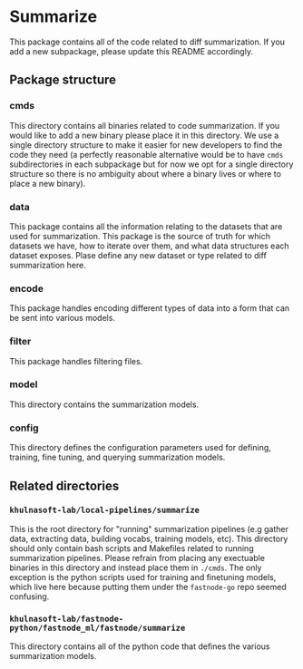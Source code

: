 # Summarize
This package contains all of the code related to diff summarization.
If you add a new subpackage, please update this README accordingly.

## Package structure

### cmds
This directory contains all binaries related to code summarization. If you would like to add a new binary please place it in this directory. 
We use a single directory structure to make it easier for new developers to find the code they need (a perfectly reasonable alternative would be to have `cmds` subdirectories in each subpackage but for now we opt for a single directory structure so there is no ambiguity about where a binary lives or where to place a new binary).

### data
This package contains all the information relating to the datasets that are used for summarization. This package is the source of truth for which datasets we have, how to iterate over them, and what data structures each dataset exposes.
Plase define any new dataset or type related to diff summarization here.

### encode
This package handles encoding different types of data into a form that can be sent into various models.

### filter
This package handles filtering files.

### model 
This directory contains the summarization models.

### config
This directory defines the configuration parameters used for defining, training, fine tuning, and querying summarization models.


## Related directories

### `khulnasoft-lab/local-pipelines/summarize`
This is the root directory for "running" summarization pipelines (e.g gather data, extracting data, building vocabs, training models, etc).
This directory should only contain bash scripts and Makefiles related to running summarization pipelines.
Please refrain from placing any exectuable binaries in this directory and instead place them in `./cmds`. The only exception is the python scripts used for training and finetuning models, which live here because putting them under the `fastnode-go` repo seemed confusing.

### `khulnasoft-lab/fastnode-python/fastnode_ml/fastnode/summarize`
This directory contains all of the python code that defines the various summarization models.
